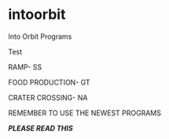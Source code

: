 # intoorbit
Into Orbit Programs

Test

RAMP- SS

FOOD PRODUCTION- GT

CRATER CROSSING- NA

REMEMBER TO USE THE NEWEST PROGRAMS

***********PLEASE READ THIS***********
